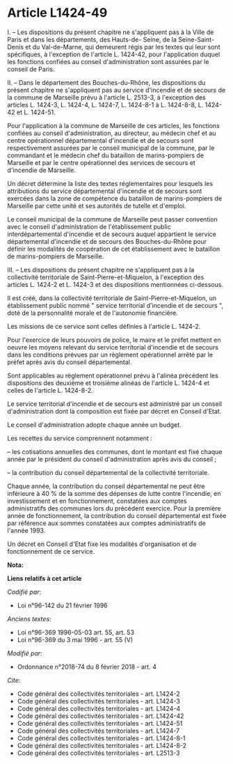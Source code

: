 # Article L1424-49

I. – Les dispositions du présent chapitre ne s'appliquent pas à la Ville de Paris et dans les départements, des Hauts-de-
Seine, de la Seine-Saint-Denis et du Val-de-Marne, qui demeurent régis par les textes qui leur sont spécifiques, à
l'exception de l'article L. 1424-42, pour l'application duquel les fonctions confiées au conseil d'administration sont
assurées par le conseil de Paris.

II. – Dans le département des Bouches-du-Rhône, les dispositions du présent chapitre ne s'appliquent pas au service
d'incendie et de secours de la commune de Marseille prévu à l'article L. 2513-3, à l'exception des articles L. 1424-3, L.
1424-4, L. 1424-7, L. 1424-8-1 à L. 1424-8-8, L. 1424-42 et L. 1424-51.

Pour l'application à la commune de Marseille de ces articles, les fonctions confiées au conseil d'administration, au
directeur, au médecin chef et au centre opérationnel départemental d'incendie et de secours sont respectivement assurées par
le conseil municipal de la commune, par le commandant et le médecin chef du bataillon de marins-pompiers de Marseille et par
le centre opérationnel des services de secours et d'incendie de Marseille.

Un décret détermine la liste des textes réglementaires pour lesquels les attributions du service départemental d'incendie et
de secours sont exercées dans la zone de compétence du bataillon de marins-pompiers de Marseille par cette unité et ses
autorités de tutelle et d'emploi.

Le conseil municipal de la commune de Marseille peut passer convention avec le conseil d'administration de l'établissement
public interdépartemental d'incendie et de secours auquel appartient le service départemental d'incendie et de secours des
Bouches-du-Rhône pour définir les modalités de coopération de cet établissement avec le bataillon de marins-pompiers de
Marseille.

III. – Les dispositions du présent chapitre ne s'appliquent pas à la collectivité territoriale de Saint-Pierre-et-Miquelon, à
l'exception des articles L. 1424-2 et L. 1424-3 et des dispositions mentionnées ci-dessous.

Il est créé, dans la collectivité territoriale de Saint-Pierre-et-Miquelon, un établissement public nommé " service
territorial d'incendie et de secours ", doté de la personnalité morale et de l'autonomie financière.

Les missions de ce service sont celles définies à l'article L. 1424-2.

Pour l'exercice de leurs pouvoirs de police, le maire et le préfet mettent en oeuvre les moyens relevant du service
territorial d'incendie et de secours dans les conditions prévues par un règlement opérationnel arrêté par le préfet après
avis du conseil départemental.

Sont applicables au règlement opérationnel prévu à l'alinéa précédent les dispositions des deuxième et troisième alinéas de
l'article L. 1424-4 et celles de l'article L. 1424-8-2.

Le service territorial d'incendie et de secours est administré par un conseil d'administration dont la composition est fixée
par décret en Conseil d'Etat.

Le conseil d'administration adopte chaque année un budget.

Les recettes du service comprennent notamment :

– les cotisations annuelles des communes, dont le montant est fixé chaque année par le président du conseil d'administration
après avis du conseil ;

– la contribution du conseil départemental de la collectivité territoriale.

Chaque année, la contribution du conseil départemental ne peut être inférieure à 40 % de la somme des dépenses de lutte
contre l'incendie, en investissement et en fonctionnement, constatées aux comptes administratifs des communes lors du
précédent exercice. Pour la première année de fonctionnement, la contribution du conseil départemental est fixée par
référence aux sommes constatées aux comptes administratifs de l'année 1993.

Un décret en Conseil d'Etat fixe les modalités d'organisation et de fonctionnement de ce service.

**Nota:**



**Liens relatifs à cet article**

_Codifié par_:

  - Loi n°96-142 du 21 février 1996

_Anciens textes_:

  - Loi n°96-369 1996-05-03 art. 55, art. 53
  - Loi n°96-369 du 3 mai 1996 - art. 55 (V)

_Modifié par_:

  - Ordonnance n°2018-74 du 8 février 2018 - art. 4

_Cite_:

  - Code général des collectivités territoriales - art. L1424-2
  - Code général des collectivités territoriales - art. L1424-3
  - Code général des collectivités territoriales - art. L1424-4
  - Code général des collectivités territoriales - art. L1424-42
  - Code général des collectivités territoriales - art. L1424-51
  - Code général des collectivités territoriales - art. L1424-7
  - Code général des collectivités territoriales - art. L1424-8-1
  - Code général des collectivités territoriales - art. L1424-8-2
  - Code général des collectivités territoriales - art. L2513-3
